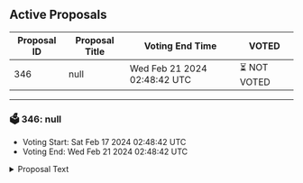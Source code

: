 ## Active Proposals

| Proposal ID | Proposal Title | Voting End Time | VOTED |
|-------------|----------------|-----------------|-------|
| 346 | null | Wed Feb 21 2024 02:48:42 UTC | ⏳ NOT VOTED |

---

### 🗳 346: null
- Voting Start: Sat Feb 17 2024 02:48:42 UTC
- Voting End: Wed Feb 21 2024 02:48:42 UTC

<details>
<summary>Proposal Text</summary>
 
null
</details>

